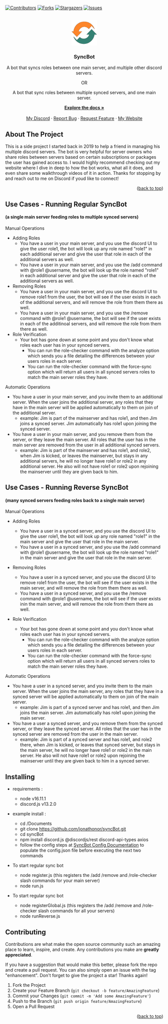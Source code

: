 <a name="readme-top"></a>
[![Contributors][contributors-shield]][contributors-url]
[![Forks][forks-shield]][forks-url]
[![Stargazers][stars-shield]][stars-url]
[![Issues][issues-shield]][issues-url]

<!-- PROJECT LOGO -->
<br />
<div align="center">
  <a href="https://github.com/jonathonor/syncbot">
    <img src="syncBotLogo.png" alt="Logo" width="80" height="80">
  </a>

<h3 align="center">SyncBot</h3>
  <p>
    A bot that syncs roles between one main server, and multiple other discord servers.</p>
  <p>
  <p>OR</p>
A bot that sync roles between multiple synced servers, and one main server.</p>
    <a href="https://www.jonsbots.com/syncbot"><strong>Explore the docs »</strong></a>
    <br />
    <br />
    <a href="https://discord.gg/f8SUVvQZD3">My Discord</a>
    ·
    <a href="https://github.com/jonathonor/syncbot/issues">Report Bug</a>
    ·
    <a href="https://github.com/jonathonor/syncbot/issues">Request Feature</a>
    ·
    <a href="https://jonsbots.com">My Website</a>
  </p>
</div>

<!-- ABOUT THE PROJECT -->
## About The Project

This is a side project I started back in 2019 to help a friend in managing his multiple discord servers. The bot is very helpful for server owners who share roles between servers based on certain subscriptions or packages the user has gained access to. I would highly recommend checking out my website where I dive in deep to how the bot works, what all it does, and even share some walkthrough videos of it in action. Thanks for stopping by and reach out to me on Discord if youd like to connect!

<p align="right">(<a href="#readme-top">back to top</a>)</p>

## Use Cases - Running Regular SyncBot 
#### (a single main server feeding roles to multiple synced servers)
Manual Operations
 - Adding Roles
   - You have a user in your main server, and you use the discord UI to give the user role1, the bot will look up any role named "role1" in each additional server and give the user that role in each of the additional servers as well.
   - You have a user in your main server, and you use the /add command with @role1 @username, the bot will look up the role named "role1" in each additional server and give the user that role in each of the additional servers as well.
 - Removing Roles
   - You have a user in your main server, and you use the discord UI to remove role1 from the user, the bot will see if the user exists in each of the additional servers, and will remove the role from them there as well.
   - You have a user in your main server, and you use the /remove command with @role1 @username, the bot will see if the user exists in each of the additinoal servers, and will remove the role from them there as well.
 - Role Verification
   - Your bot has gone down at some point and you don't know what roles each user has in your synced servers.
     - You can run the role-checker command with the analyze option which sends you a file detailing the differences between your users roles in each server.
     - You can run the role-checker command with the force-sync option which will return all users in all synced servers roles to match the main server roles they have.

Automatic Operations
 - You have a user in your main server, and you invite them to an additional server. When the user joins the additional server, any roles that they have in the main server will be applied automatically to them on join of the additional server. 
   - example: Jim is part of the mainserver and has role1, and then Jim joins a synced server. Jim automatically has role1 upon joining the synced server.
 - You have a user in your main server, and you remove them from the server, or they leave the main server. All roles that the user has in the main server are removed from the user in all additional synced servers. 
   - example: Jim is part of the mainserver and has role1, and role2, when Jim is kicked, or leaves the mainserver, but stays in any additional servers, he will no longer have role1 or role2 in any additional server. He also will not have role1 or role2 upon rejoining the mainserver until they are given back to him.

## Use Cases - Running Reverse SyncBot 
#### (many synced servers feeding roles back to a single main server)
Manual Operations
- Adding Roles
   - You have a user in a synced server, and you use the discord UI to give the user role1, the bot will look up any role named "role1" in the main server and give the user that role in the main server.
   - You have a user in a synced server, and you use the /add command with @role1 @username, the bot will look up the role named "role1" in the main server and give the user that role in the main server.

- Removing Roles
   - You have a user in a synced server, and you use the discord UI to remove role1 from the user, the bot will see if the user exists in the main server, and will remove the role from them there as well.
   - You have a user in a synced server, and you use the /remove command with @role1 @username, the bot will see if the user exists inin the main server, and will remove the role from them there as well.
- Role Verification
   - Your bot has gone down at some point and you don't know what roles each user has in your synced servers.
     - You can run the role-checker command with the analyze option which sends you a file detailing the differences between your users roles in each server.
     - You can run the role-checker command with the force-sync option which will return all users in all synced servers roles to match the main server roles they have.

Automatic Operations
 - You have a user in a synced server, and you invite them to the main server. When the user joins the main server, any roles that they have in a synced server will be applied automatically to them on join of the main server. 
   - example: Jim is part of a synced server and has role1, and then Jim joins the main server. Jim automatically has role1 upon joining the main server.
 - You have a user a synced server, and you remove them from the synced server, or they leave the synced server. All roles that the user has in the synced server are removed from the user in the main server. 
   - example: Jim is part of a synced server and has role1, and role2 there, when Jim is kicked, or leaves that synced server, but stays in the main server, he will no longer have role1 or role2 in the main server. He also will not have role1 or role2 upon rejoining the mainserver until they are given back to him in a synced server.

## Installing
- requirements :
    - node v16.11.1 
    - discord.js v13.2.0
- example install :
    - cd /Documents
    - git clone https://github.com/jonathonor/syncBot.git
    - cd syncBot
    - npm install discord.js @discordjs/rest discord-api-types axios 
    - follow the config steps at [SyncBot Config Documentation](https://jonsbots.com/syncbot/#aioseo-explain-config-file) to populate the config.json file before executing the next two commands

- To start regular sync bot
  - node register.js (this registers the /add /remove and /role-checker slash commands for your main server)
  - node run.js
    
- To start regular sync bot
  - node registerGlobal.js (this registers the /add /remove and /role-checker slash commands for all your servers)
  - node runReverse.js
<!-- CONTRIBUTING -->
## Contributing

Contributions are what make the open source community such an amazing place to learn, inspire, and create. Any contributions you make are **greatly appreciated**.

If you have a suggestion that would make this better, please fork the repo and create a pull request. You can also simply open an issue with the tag "enhancement".
Don't forget to give the project a star! Thanks again!

1. Fork the Project
2. Create your Feature Branch (`git checkout -b feature/AmazingFeature`)
3. Commit your Changes (`git commit -m 'Add some AmazingFeature'`)
4. Push to the Branch (`git push origin feature/AmazingFeature`)
5. Open a Pull Request

<p align="right">(<a href="#readme-top">back to top</a>)</p>

<!-- MARKDOWN LINKS & IMAGES -->
<!-- https://www.markdownguide.org/basic-syntax/#reference-style-links -->
[contributors-shield]: https://img.shields.io/github/contributors/jonathonor/syncbot.svg?style=for-the-badge
[contributors-url]: https://github.com/jonathonor/syncbot/graphs/contributors
[forks-shield]: https://img.shields.io/github/forks/jonathonor/syncbot.svg?style=for-the-badge
[forks-url]: https://github.com/jonathonor/syncbot/network/members
[stars-shield]: https://img.shields.io/github/stars/jonathonor/syncbot.svg?style=for-the-badge
[stars-url]: https://github.com/jonathonor/syncbot/stargazers
[issues-shield]: https://img.shields.io/github/issues/jonathonor/syncbot.svg?style=for-the-badge
[issues-url]: https://github.com/jonathonor/syncbot/issues
[license-shield]: https://img.shields.io/github/license/jonathonor/syncbot.svg?style=for-the-badge
[license-url]: https://github.com/jonathonor/syncbot/blob/master/LICENSE.txt
[linkedin-shield]: https://img.shields.io/badge/-LinkedIn-black.svg?style=for-the-badge&logo=linkedin&colorB=555
[linkedin-url]: https://linkedin.com/in/linkedin_username
[product-screenshot]: images/screenshot.png
[Next.js]: https://img.shields.io/badge/next.js-000000?style=for-the-badge&logo=nextdotjs&logoColor=white
[Next-url]: https://nextjs.org/
[React.js]: https://img.shields.io/badge/React-20232A?style=for-the-badge&logo=react&logoColor=61DAFB
[React-url]: https://reactjs.org/
[Vue.js]: https://img.shields.io/badge/Vue.js-35495E?style=for-the-badge&logo=vuedotjs&logoColor=4FC08D
[Vue-url]: https://vuejs.org/
[Angular.io]: https://img.shields.io/badge/Angular-DD0031?style=for-the-badge&logo=angular&logoColor=white
[Angular-url]: https://angular.io/
[Svelte.dev]: https://img.shields.io/badge/Svelte-4A4A55?style=for-the-badge&logo=svelte&logoColor=FF3E00
[Svelte-url]: https://svelte.dev/
[Laravel.com]: https://img.shields.io/badge/Laravel-FF2D20?style=for-the-badge&logo=laravel&logoColor=white
[Laravel-url]: https://laravel.com
[Bootstrap.com]: https://img.shields.io/badge/Bootstrap-563D7C?style=for-the-badge&logo=bootstrap&logoColor=white
[Bootstrap-url]: https://getbootstrap.com
[JQuery.com]: https://img.shields.io/badge/jQuery-0769AD?style=for-the-badge&logo=jquery&logoColor=white
[JQuery-url]: https://jquery.com 
